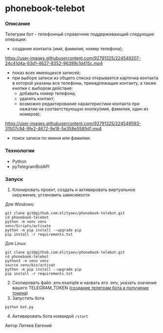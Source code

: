 # phonebook-telebot

### Описание

Телеграм бот - телефонный справочник поддерживающий следующие 
операции:
 * создание контакта (имя, фамилия, номер телефона);
 
https://user-images.githubusercontent.com/92791325/224549207-24c41d4a-93d1-4627-8352-96399c1d415c.mp4
 
 * показ всех имеющихся записей;
 * при выборе записи из общего списка открывается 
карточка контакта в которой указаны все телефоны, 
принадлежащие контакту, а также кнопки с выбором действия:
    * добавить номер телефона;
    * удалить контакт;
    * возможно редактирование характеристики контакта при 
    нажатии на соответствующую кнопку(имя, фамилия, один из 
    номеров);
 
 https://user-images.githubusercontent.com/92791325/224549593-31507c94-9fe2-4672-9e18-5e358e5589d1.mp4
    
 * поиск записи по имени или фамилии.

### Технологии

* Python
* pyTelegramBotAPI

### Запуск

1. Клонировать проект, создать и активировать виртуальное окружение, установить
зависимости

Для Windows:

```shell
git clone git@github.com:elityaev/phonebook-telebot.git
cd phonebook-telebot
python -m venv venv
venv/Scripts/activate
python -m pip install --upgrade pip
pip install -r requirements.txt
```
Для Linux:

```shell
git clone git@github.com:elityaev/phonebook-telebot.git
cd phonebook-telebot
python3 -m venv venv
source venv/bin/activat
python -m pip install --upgrade pip
pip install -r requirements.txt
```

2. Cкопировать файл .env.example и назвать его .env, указать значение вашего
TELEGRAM_TOKEN 
([создание телеграм бота и получение токена](https://t.me/botfather))
3. Запустить бота 
```shell
python bot.py
```
4. Активировать бота командой `/start`

Автор
Литяев Евгений
